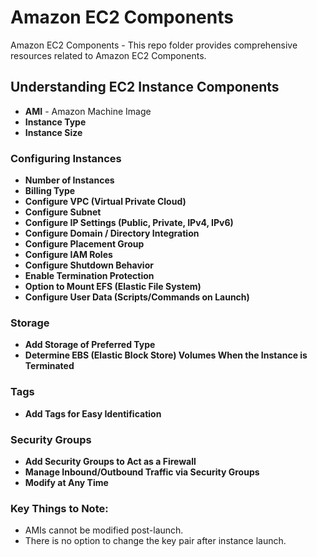 # Amazon EC2 Components

Amazon EC2 Components - This repo folder provides comprehensive resources related to Amazon EC2 Components.

## Understanding EC2 Instance Components

- **AMI** - Amazon Machine Image
- **Instance Type**
- **Instance Size**

### Configuring Instances

- **Number of Instances**
- **Billing Type**
- **Configure VPC (Virtual Private Cloud)**
- **Configure Subnet**
- **Configure IP Settings (Public, Private, IPv4, IPv6)**
- **Configure Domain / Directory Integration**
- **Configure Placement Group**
- **Configure IAM Roles**
- **Configure Shutdown Behavior**
- **Enable Termination Protection**
- **Option to Mount EFS (Elastic File System)**
- **Configure User Data (Scripts/Commands on Launch)**

### Storage

- **Add Storage of Preferred Type**
- **Determine EBS (Elastic Block Store) Volumes When the Instance is Terminated**

### Tags

- **Add Tags for Easy Identification**

### Security Groups

- **Add Security Groups to Act as a Firewall**
- **Manage Inbound/Outbound Traffic via Security Groups**
- **Modify at Any Time**

### Key Things to Note:

- AMIs cannot be modified post-launch.
- There is no option to change the key pair after instance launch.
